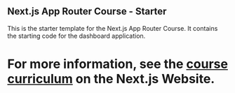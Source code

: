 ## Next.js App Router Course - Starter

This is the starter template for the Next.js App Router Course. It contains the starting code for the dashboard application.

# For more information, see the [course curriculum](https://nextjs.org/learn) on the Next.js Website.
